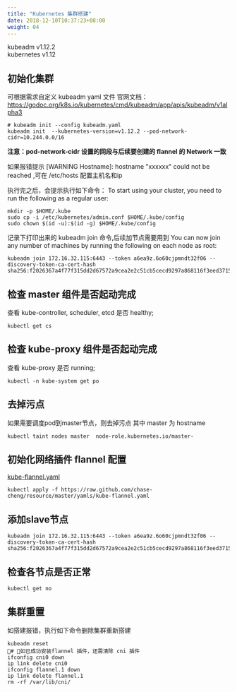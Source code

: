 ```yaml
---
title: "Kubernetes 集群搭建"
date: 2018-12-10T10:37:23+08:00
weight: 04
---
```


kubeadm v1.12.2    
kubernetes v1.12

## 初始化集群
可根据需求自定义 kubeadm yaml 文件
官网文档： https://godoc.org/k8s.io/kubernetes/cmd/kubeadm/app/apis/kubeadm/v1alpha3

```
# kubeadm init --config kubeadm.yaml
kubeadm init  --kubernetes-version=v1.12.2 --pod-network-cidr=10.244.0.0/16 
```
**注意：pod-network-cidr 设置的网段与后续要创建的 flannel 的 Network 一致**

如果报错提示	[WARNING Hostname]: hostname "xxxxxx" could not be reached ,可在 /etc/hosts 配置主机名和ip    

执行完之后，会提示执行如下命令：
To start using your cluster, you need to run the following as a regular user:

```
mkdir -p $HOME/.kube
sudo cp -i /etc/kubernetes/admin.conf $HOME/.kube/config
sudo chown $(id -u):$(id -g) $HOME/.kube/config
```
记录下打印出来的 kubeadm join 命令,后续加节点需要用到
You can now join any number of machines by running the following on each node
as root:

```
kubeadm join 172.16.32.115:6443 --token a6ea9z.6o60cjpmndt32f06 --discovery-token-ca-cert-hash sha256:f2026367a4f77f315dd2d67572a9cea2e2c51cb5cecd9297a868116f3eed3715
```

## 检查 master 组件是否起动完成
查看 kube-controller, scheduler, etcd 是否 healthy;
```
kubectl get cs
```

## 检查 kube-proxy 组件是否起动完成
查看 kube-proxy 是否 running;
```
kubectl -n kube-system get po
```

## 去掉污点
如果需要调度pod到master节点，则去掉污点
其中 master 为 hostname
```
kubectl taint nodes master  node-role.kubernetes.io/master-
```

## 初始化网络插件 flannel 配置
[kube-flannel.yaml](https://raw.github.com/chase-cheng/resource/master/yamls/kube-flannel.yaml)  
```
kubectl apply -f https://raw.github.com/chase-cheng/resource/master/yamls/kube-flannel.yaml
```

## 添加slave节点
```
kubeadm join 172.16.32.115:6443 --token a6ea9z.6o60cjpmndt32f06 --discovery-token-ca-cert-hash sha256:f2026367a4f77f315dd2d67572a9cea2e2c51cb5cecd9297a868116f3eed3715
```

## 检查各节点是否正常
```
kubectl get no
```

## 集群重置
如搭建报错，执行如下命令删除集群重新搭建
```
kubeadm reset
# 如已成功安装flannel 插件，还需清除 cni 插件
ifconfig cni0 down
ip link delete cni0
ifconfig flannel.1 down
ip link delete flannel.1
rm -rf /var/lib/cni/
```

